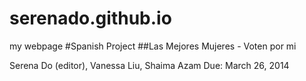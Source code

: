 serenado.github.io
==================

my webpage
#Spanish Project
##Las Mejores Mujeres - Voten por mi

Serena Do (editor), Vanessa Liu, Shaima Azam
Due: March 26, 2014
